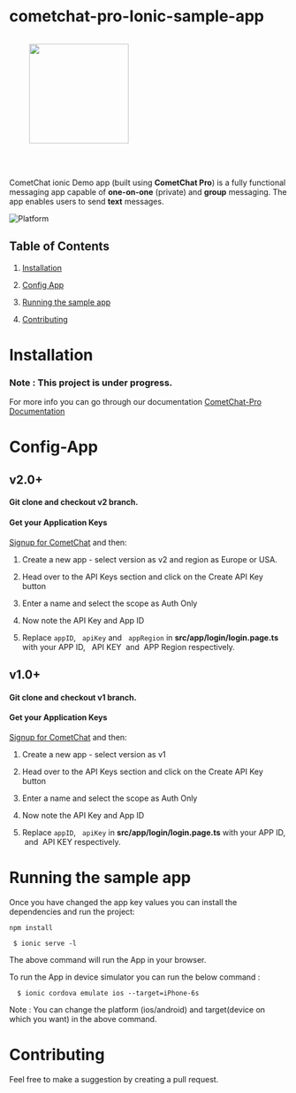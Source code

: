 # cometchat-pro-Ionic-sample-app
<div style="width:100%">
	<div style="width:50%; display:inline-block">
		<p align="center">
		<img align="center" width="180" height="180" alt="" src="https://github.com/cometchat-pro/ios-swift-chat-app/blob/master/Screenshots/CometChat%20Logo.png">	
		</p>	
	</div>	
</div>
</br>
</br>
</div>

CometChat ionic Demo app (built using **CometChat Pro**) is a fully functional messaging app capable of **one-on-one** (private) and **group** messaging. The app enables users to send **text** messages.

![Platform](https://img.shields.io/badge/Platform-ionic-orange.svg)

## Table of Contents

1. [Installation](#Installation)

2. [Config App](#Config-App)

3. [Running the sample app](#Running-the-sample-app)

4. [Contributing](#Contributing)

# Installation 
### Note : This project is under progress.

  For more info you can go through our documentation [CometChat-Pro Documentation](https://prodocs.cometchat.com/docs/js-quick-start)
  
# Config-App
   

  <h2> v2.0+ </h2>
  <h4>
    Git clone and checkout v2 branch.
  </h4>
  <h4>Get your Application Keys</h4>

  <a href="https://app.cometchat.io/" target="_blank">Signup for CometChat</a> and then:

  1. Create a new app - select version as v2 and region as Europe or USA.

  2. Head over to the API Keys section and click on the Create API Key button

  3. Enter a name and select the scope as Auth Only

  4. Now note the API Key and App ID

  5. Replace  `appID`, &nbsp; `apiKey` and &nbsp; `appRegion` in **src/app/login/login.page.ts** with your APP ID, &nbsp; API KEY &nbsp;and&nbsp; APP Region respectively.<br/>

  <h2> v1.0+ </h2>

  <h4>
    Git clone and checkout v1 branch.
  </h4>

  <h4>Get your Application Keys</h4>

  <a href="https://app.cometchat.io/" target="_blank">Signup for CometChat</a> and then:

  1. Create a new app - select version as v1

  2. Head over to the API Keys section and click on the Create API Key button<br/>

  3. Enter a name and select the scope as Auth Only<br/>

  4. Now note the API Key and App ID<br/>

  5. Replace  `appID`, &nbsp; `apiKey` in **src/app/login/login.page.ts** with your APP ID, &nbsp;and&nbsp; API KEY respectively.<br/>

  # Running the sample app 

  Once you have changed the app key values you can install the dependencies and run the project: 
    
  ```
  npm install
  ```

  ```
   $ ionic serve -l
   ```
 
 The above command will run the App in your browser.
 
 To run the App in device simulator you can run the below command : 
 
 ```
   $ ionic cordova emulate ios --target=iPhone-6s
  ```
 
 Note : You can change the platform (ios/android) and target(device on which you want) in the above command.
 
 
 # Contributing 
   
   Feel free to make a suggestion by creating a pull request.
